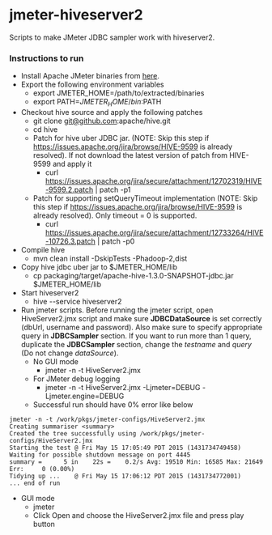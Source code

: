 # jmeter-hiveserver2
Scripts to make JMeter JDBC sampler work with hiveserver2.

### Instructions to run
- Install Apache JMeter binaries from [here].
- Export the following environment variables
  - export JMETER_HOME=/path/to/extracted/binaries
  - export PATH=$JMETER_HOME/bin:$PATH
- Checkout hive source and apply the following patches
  - git clone git@github.com:apache/hive.git
  - cd hive
  - Patch for hive uber JDBC jar. (NOTE: Skip this step if https://issues.apache.org/jira/browse/HIVE-9599 is already resolved). If not download the latest version of patch from HIVE-9599 and apply it
    -  curl https://issues.apache.org/jira/secure/attachment/12702319/HIVE-9599.2.patch | patch -p1
  - Patch for supporting setQueryTimeout implementation (NOTE: Skip this step if https://issues.apache.org/jira/browse/HIVE-9599 is already resolved). Only timeout = 0 is supported.
    - curl https://issues.apache.org/jira/secure/attachment/12733264/HIVE-10726.3.patch | patch -p0
- Compile hive
  - mvn clean install -DskipTests -Phadoop-2,dist
- Copy hive jdbc uber jar to $JMETER_HOME/lib
  - cp packaging/target/apache-hive-1.3.0-SNAPSHOT-jdbc.jar $JMETER_HOME/lib
- Start hiveserver2
  - hive --service hiveserver2
- Run jmeter scripts. Before running the jmeter script, open HiveServer2.jmx script and make sure **JDBCDataSource** is set correctly (dbUrl, username and password). Also make sure to specify appropriate query in **JDBCSampler** section. If you want to run more than 1 query, duplicate the **JDBCSampler** section, change the _testname_ and _query_ (Do not change _dataSource_).
  - No GUI mode
    - jmeter -n -t HiveServer2.jmx
  - For JMeter debug logging
    - jmeter -n -t HiveServer2.jmx -Ljmeter=DEBUG -Ljmeter.engine=DEBUG
  - Successful run should have 0% error like below
```
jmeter -n -t /work/pkgs/jmeter-configs/HiveServer2.jmx
Creating summariser <summary>
Created the tree successfully using /work/pkgs/jmeter-configs/HiveServer2.jmx
Starting the test @ Fri May 15 17:05:49 PDT 2015 (1431734749458)
Waiting for possible shutdown message on port 4445
summary =      5 in    22s =    0.2/s Avg: 19510 Min: 16585 Max: 21649 Err:     0 (0.00%)
Tidying up ...    @ Fri May 15 17:06:12 PDT 2015 (1431734772001)
... end of run
```
  - GUI mode
    - jmeter
    - Click Open and choose the HiveServer2.jmx file and press play button

[here]:http://jmeter.apache.org/download_jmeter.cgi

